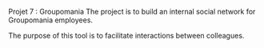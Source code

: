 Projet 7 : Groupomania
The project is to build an internal social network for Groupomania employees.

The purpose of this tool is to facilitate interactions between colleagues.

